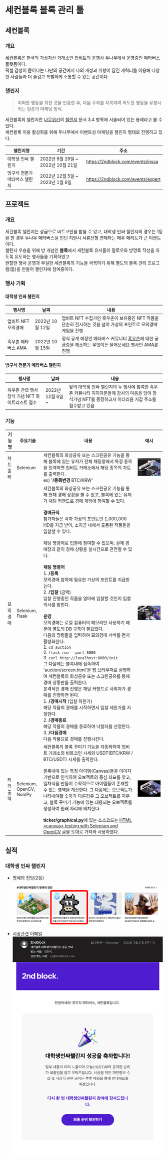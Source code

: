 # 세컨블록 블록 관리 툴

## 세컨블록

### 개요
[세컨블록](https://2ndblock.com)은 한국의 가상자산 거래소인 [업비트](https://upbit.com)의 운영사 두나무에서 운영중인 메타버스 플랫폼이다.  
픽셀 감성이 묻어나는 나만의 공간에서 나의 개성과 취향이 담긴 캐릭터를 이용해 다양한 사람들과 더 즐겁고 특별하게 소통할 수 있는 공간이다.

### 챌린지
> 어떠한 행동을 취한 것을 인증한 후, 다음 주자를 지목하여 의도한 행동을 유행시키는 일종의 마케팅 방식.

세컨블록의 챌린지란 [나무위키](https://namu.wiki)의 [챌린지](https://namu.wiki/w/%EC%B1%8C%EB%A6%B0%EC%A7%80#s-3.4) 문서 3.4 항목에 서술되어 있는 용례라고 볼 수 있다.  
세컨블록 이용 활성화를 위해 두나무에서 이벤트성 마케팅을 챌린지 형태로 진행하고 있다. 

| 챌린지명                | 기간                           | 주소    |
|-----------------------|------------------------------|-------|
| 대학생 인싸 챌린지         | 2022년 9월 29일 ~ 2022년 10월 21일 | https://2ndblock.com/events/inssa  |
| 방구석 전문가 메타버스 챌린지 | 2022년 12월 5일 ~ 2023년 1월 6일   | https://2ndblock.com/events/expert  |

## 프로젝트

### 개요
세컨블록 챌린지는 상금으로 비트코인을 받을 수 있고, 대학생 인싸 챌린지의 경우는 1등을 한 경우 두나무 메타버스실 인턴 지원시 서류전형 면제라는 매우 메리트가 큰 이벤트이다.  
챌린지 우승을 위해 방 개념인 **블록**에서 세컨블록 유저들이 팔로우와 방명록 작성을 하도록 유도하는 행사들을 기획하였고  
원할한 행사 운영과 부실한 세컨블록의 기능을 극복하기 위해 별도의 블록 관리 프로그램(툴)을 만들어 챌린지에 참여중이다.

### 행사 기획
#### 대학생 인싸 챌린지
| 행사명 | 날짜 | 내용                                                                                    |
|-----------------|-----------------|---------------------------------------------------------------------------------------|
| 업비트 NFT 모의경매 | 2022년 10월 12일 | 업비트 NFT 수집가인 흑우촌이 보유중인 NFT 작품을 단순히 전시하는 것을 넘어 가상의 포인트로 모의경매 게임을 진행                    |
| 흑우촌 메타버스 AMA | 2022년 10월 15일 | 정식 공개 예정인 메타버스 커뮤니티 [흑우촌](https://heuguchon.com)에 대한 궁금증을 해소하는 무엇이든 물어보세요 행사인 AMA를 진행 |

#### 방구석 전문가 메타버스 챌린지
| 행사명                           | 날짜             | 내용                                                                                      |
|-------------------------------|----------------|-----------------------------------------------------------------------------------------|
| 흑우촌 관련 행사 참석 기념 NFT 화이트리스트 접수 | 2022년 12월 6일 ~ | 앞의 대학생 인싸 챌린지의 두 행사에 참여한 흑우촌 커뮤니티 지지자분들께 감사의 마음을 담아 참석기념 NFT를 증정하고자 이더리움 지갑 주소를 접수받고 있음 |

### 기능
| 기능명 | 주요기술 | 내용 | 예시 |
|----|----------|-----| ---- |
| 차트 출력 | Selenium | 세컨블록의 화상공유 또는 스크린공유 기능을 통해 블록에 있는 유저가 전체 채팅창에서 특정 종목을 입력하면 업비트 거래소에서 해당 종목의 차트를 출력한다.</br>ex) '**/종목변경** BTC/KRW' | ![차트출력예시](./assets/feature_chart.png) |
| 모의 경매 | Selenium, Flask | 세컨블록의 화상공유 또는 스크린공유 기능을 통해 현재 경매 상황을 볼 수 있고, 블록에 있는 유저가 채팅 커맨드로 경매 게임에 참여할 수 있다.</br></br>**경매규칙**</br>참가자들은 각자 가상의 포인트인 1,000,000 HD를 지급 받아, 소지금 내에서 출품된 작품들을 입찰할 수 있다.</br></br>채팅 명령어로 입찰에 참여할 수 있으며, 실제 경매장과 같이 경매 상황을 실시간으로 관전할 수 있다.</br></br>**채팅 명령어**</br>1. **/등록**</br>모의경매 참여에 필요한 가상의 포인트를 지급받는다.</br>2. **/입찰** (금액)</br>입찰 진행중인 작품을 얼마에 입찰할 것인지 입찰의사를 밝힌다.</br></br>**운영**</br>모의경매는 로컬 컴퓨터의 메모리만 사용하기 때문에 별도의 DB 구축이 필요없다.</br>다음의 명령들을 입력하여 모의경매 서버를 먼저 활성화한다.</br>1. `cd auction`</br>2. `flask run --port 8000`</br>3. `curl http://localhost:8000/init` </br>그 다음에는 블록내에 접속하여 'auction/screen.html'을 웹 브라우저로 실행하여 세컨블록의 화상공유 또는 스크린공유를 통해 경매 상황판을 출력한다.</br>본격적인 경매 진행은 채팅 커맨드로 사회자가 경매를 진행하면 된다.</br>1. **/경매시작** (입찰 하한가)</br>해당 작품의 경매를 시작하면서 입찰 제한가를 지정한다.</br>2. **/경매종료**</br>해당 작품의 경매를 종료하여 낙찰자를 선정한다.</br>3. **/다음경매**</br>다음 작품으로 경매를 진행시킨다. | ![모의경매예시](./assets/feature_auction.jpg) | 
| 티커 출력 | Selenium, OpenCV, NumPy | 세컨블록의 블록 꾸미기 기능을 자동화하여 업비트 거래소의 비트코인 시세와 USDT(BTC/KRW / BTC/USDT) 시세를 출력한다.</br></br>블록내에 있는 특정 아이템(Canvas)들을 이미지 기반으로 인식하여 오브젝트의 중심 좌표를 찾고, 일차식을 만들어 수학적으로 아이템들이 존재할 수 있는 영역을 계산한다. 그 다음에는 오브젝트가 나타내야할 숫자가 다른경우 그 오브젝트를 지우고, 블록 꾸미기 기능에 있는 대응되는 오브젝트를 생성하여 원래 자리에 배치한다.</br></br>**ticker/graphical.py**에 있는 소스코드는 [HTML \<canvas\> testing with Selenium and OpenCV](https://www.linkedin.com/pulse/html-canvas-testing-selenium-opencv-maciej-kusz) 글을 토대로 가져와 사용하였다. | ![티커출력예시](./assets/feature_ticker.png) |

## 실적
### 대학생 인싸 챌린지
* 명예의 전당(2등)
![명예의 전당](./assets/hall_of_fame.png)

* 시상관련 이메일
![시상관련 이메일](./assets/email.png)